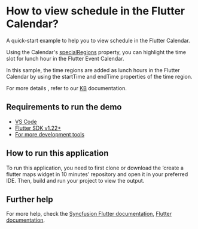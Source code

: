 # How to view schedule in the Flutter Calendar?

A quick-start example to help you to view schedule in the Flutter Calendar.

Using the Calendar's [specialRegions](https://help.syncfusion.com/flutter/calendar/timslot-views#special-time-regions) property, you can highlight the time slot for lunch hour in the Flutter Event Calendar.

In this sample, the time regions are added as lunch hours in the Flutter Calendar by using the startTime and endTime properties of the time region.

For more details , refer to our [KB](https://www.syncfusion.com/kb/11710/how-to-highlight-the-lunch-hours-in-the-flutter-calendar) documentation.

## Requirements to run the demo
* [VS Code](https://code.visualstudio.com/download)
* [Flutter SDK v1.22+](https://flutter.dev/docs/development/tools/sdk/overview)
* [For more development tools](https://flutter.dev/docs/development/tools/devtools/overview)

## How to run this application
To run this application, you need to first clone or download the ‘create a flutter maps widget in 10 minutes’ repository and open it in your preferred IDE. Then, build and run your project to view the output.

## Further help
For more help, check the [Syncfusion Flutter documentation](https://help.syncfusion.com/flutter/introduction/overview),
 [Flutter documentation](https://flutter.dev/docs/get-started/install).